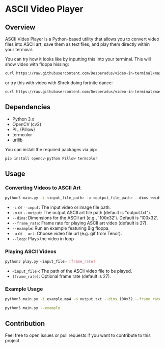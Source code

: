 # ASCII Video Player

## Overview

ASCII Video Player is a Python-based utility that allows you to convert video files into ASCII art, save them as text files, and play them directly within your terminal.

You can try how it looks like by inputting this into your terminal. This will show video with floppa hissing:
```bash
curl https://raw.githubusercontent.com/Desperadus/video-in-terminal/master/floppa.sh | bash
```
or try this with video with Shrek doing fortnite dance:
```bash
curl https://raw.githubusercontent.com/Desperadus/video-in-terminal/master/shrek.sh | bash
```

## Dependencies

- Python 3.x
- OpenCV (cv2)
- PIL (Pillow)
- termcolor
- urllib

You can install the required packages via pip:

```bash
pip install opencv-python Pillow termcolor
```

## Usage

### Converting Videos to ASCII Art

```bash
python3 main.py -i <input_file_path> -o <output_file_path> --dims <width>x<height> --frame_rate <frame_rate>
```

- `-i` or `--input`: The input video or image file path.
- `-o` or `--output`: The output ASCII art file path (default is "output.txt").
- `--dims`: Dimensions for the ASCII art (e.g., '100x32'). Default is '100x32'.
- `--frame_rate`: Frame rate for playing ASCII art video (default is 27).
- `--example`: Run an example featuring Big floppa.
- `-u` or `--url`: Choose video file url (e.g. gif from Tenor).
- `--loop`: Plays the video in loop

### Playing ASCII Videos

```bash
python3 play.py <input_file> [frame_rate]
```

- `<input_file>`: The path of the ASCII video file to be played.
- `[frame_rate]`: Optional frame rate (default is 27).

### Example Usage

```bash
python3 main.py -i example.mp4 -o output.txt --dims 100x32 --frame_rate 27
```

```bash
python3 main.py --example
```

## Contribution

Feel free to open issues or pull requests if you want to contribute to this project.

